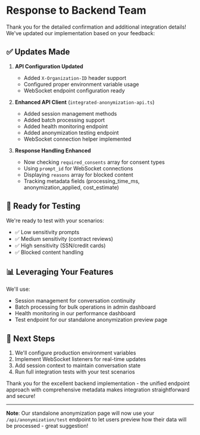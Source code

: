 # Response to Backend Team

Thank you for the detailed confirmation and additional integration details! We've updated our implementation based on your feedback:

## ✅ Updates Made

1. **API Configuration Updated**
   - Added `X-Organization-ID` header support
   - Configured proper environment variable usage
   - WebSocket endpoint configuration ready

2. **Enhanced API Client** (`integrated-anonymization-api.ts`)
   - Added session management methods
   - Added batch processing support
   - Added health monitoring endpoint
   - Added anonymization testing endpoint
   - WebSocket connection helper implemented

3. **Response Handling Enhanced**
   - Now checking `required_consents` array for consent types
   - Using `prompt_id` for WebSocket connections
   - Displaying `reasons` array for blocked content
   - Tracking metadata fields (processing_time_ms, anonymization_applied, cost_estimate)

## 🎯 Ready for Testing

We're ready to test with your scenarios:
- ✅ Low sensitivity prompts
- ✅ Medium sensitivity (contract reviews)
- ✅ High sensitivity (SSN/credit cards)
- ✅ Blocked content handling

## 📊 Leveraging Your Features

We'll use:
- Session management for conversation continuity
- Batch processing for bulk operations in admin dashboard
- Health monitoring in our performance dashboard
- Test endpoint for our standalone anonymization preview page

## 🚀 Next Steps

1. We'll configure production environment variables
2. Implement WebSocket listeners for real-time updates
3. Add session context to maintain conversation state
4. Run full integration tests with your test scenarios

Thank you for the excellent backend implementation - the unified endpoint approach with comprehensive metadata makes integration straightforward and secure!

---

**Note**: Our standalone anonymization page will now use your `/api/anonymization/test` endpoint to let users preview how their data will be processed - great suggestion!